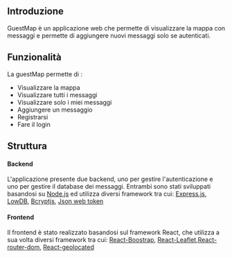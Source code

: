 
## Introduzione
GuestMap è un applicazione web che permette di visualizzare la mappa con messaggi e permette di aggiungere nuovi messaggi solo se autenticati.

## Funzionalità
La guestMap permette di : 
- Visualizzare la mappa
- Visualizzare tutti i messaggi
- Visualizzare solo i miei messaggi
- Aggiungere un messaggio
- Registrarsi
- Fare il login

## Struttura
#### Backend
L'applicazione presente due backend, uno per gestire l'autenticazione e uno per gestire il database dei messaggi. Entrambi sono stati sviluppati basandosi su [Node.js](https://nodejs.org/it/ "Node.js") ed utilizza diversi framework tra cui: [Express.js](https://expressjs.com/ "Express.js"), [LowDB](https://github.com/typicode/lowdb "LowDB"), [Bcryptjs](https://www.npmjs.com/package/bcryptjs "Bcryptjs"), [Json web token](https://www.npmjs.com/package/jsonwebtoken "Json web token")

#### Frontend
Il frontend è stato realizzato basandosi sul framework React, che utilizza a sua volta diversi framework tra cui: [React-Boostrap](https://react-bootstrap.github.io/ "React-Boostrap"), [React-Leaflet](https://react-leaflet.js.org/ "React-Leaflet"),[React-router-dom](http://https://reacttraining.com/react-router/web/ "React-router-dom"), [React-geolocated](https://www.npmjs.com/package/react-geolocated)
